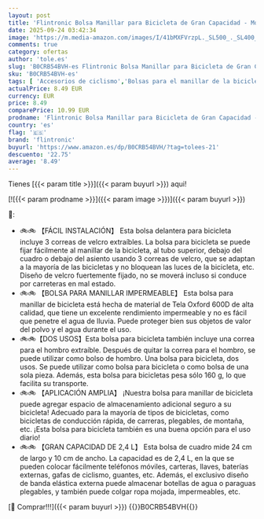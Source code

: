 ```yaml
---
layout: post
title: 'Flintronic Bolsa Manillar para Bicicleta de Gran Capacidad - Mochila Frontal para Montaña y Carretera Con Correa de Hombro - Negro'
date: 2025-09-24 03:42:34
image: 'https://m.media-amazon.com/images/I/41bMXFVrzpL._SL500_._SL400_.jpg'
comments: true
category: ofertas
author: 'tole.es'
slug: 'B0CRB54BVH-es Flintronic Bolsa Manillar para Bicicleta de Gran Capacidad...'
sku: 'B0CRB54BVH-es'
tags: [ 'Accesorios de ciclismo','Bolsas para el manillar de la bicicleta','Bolsas, mochilas y alforjas de ciclismo','Ciclismo','Deportes y aire libre','Ropa y equipo para deportes','bicicleta','flintronic','🇪🇸', ]
actualPrice: 8.49 EUR
currency: EUR
price: 8.49
comparePrice: 10.99 EUR
prodname: 'Flintronic Bolsa Manillar para Bicicleta de Gran Capacidad - Mochila Frontal para Montaña y Carretera Con Correa de Hombro - Negro'
country: 'es'
flag: '🇪🇸'
brand: 'flintronic'
buyurl: 'https://www.amazon.es/dp/B0CRB54BVH/?tag=tolees-21'
descuento: '22.75'
average: '8.49'
---
```


Tienes [{{< param title >}}]({{< param buyurl >}}) aqui!

[![{{< param prodname >}}]({{< param image >}})]({{< param buyurl >}})

🔎:

- 🚲🚲 【FÁCIL INSTALACIÓN】 Esta bolsa delantera para bicicleta incluye 3 correas de velcro extraíbles. La bolsa para bicicleta se puede fijar fácilmente al manillar de la bicicleta, al tubo superior, debajo del cuadro o debajo del asiento usando 3 correas de velcro, que se adaptan a la mayoría de las bicicletas y no bloquean las luces de la bicicleta, etc. Diseño de velcro fuertemente fijado, no se moverá incluso si conduce por carreteras en mal estado.
- 🚲🚲 【BOLSA PARA MANILLAR IMPERMEABLE】 Esta bolsa para manillar de bicicleta está hecha de material de Tela Oxford 600D de alta calidad, que tiene un excelente rendimiento impermeable y no es fácil que penetre el agua de lluvia. Puede proteger bien sus objetos de valor del polvo y el agua durante el uso.
- 🚲🚲【DOS USOS】Esta bolsa para bicicleta también incluye una correa para el hombro extraíble. Después de quitar la correa para el hombro, se puede utilizar como bolso de hombro. Una bolsa para bicicleta, dos usos. Se puede utilizar como bolsa para bicicleta o como bolsa de una sola pieza. Además, esta bolsa para bicicletas pesa sólo 160 g, lo que facilita su transporte.
- 🚲🚲 【APLICACIÓN AMPLIA】 ¡Nuestra bolsa para manillar de bicicleta puede agregar espacio de almacenamiento adicional seguro a su bicicleta! Adecuado para la mayoría de tipos de bicicletas, como bicicletas de conducción rápida, de carreras, plegables, de montaña, etc. ¡Esta bolsa para bicicleta también es una buena opción para el uso diario!
- 🚲🚲 【GRAN CAPACIDAD DE 2,4 L】 Esta bolsa de cuadro mide 24 cm de largo y 10 cm de ancho. La capacidad es de 2,4 L, en la que se pueden colocar fácilmente teléfonos móviles, carteras, llaves, baterías externas, gafas de ciclismo, guantes, etc. Además, el exclusivo diseño de banda elástica externa puede almacenar botellas de agua o paraguas plegables, y también puede colgar ropa mojada, impermeables, etc.

[🛒 Comprar!!!]({{< param buyurl >}})
{{<world>}}B0CRB54BVH{{</world>}}
